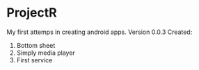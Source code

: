 # ProjectR
My first attemps in creating android apps. 
Version 0.0.3
Created:
1. Bottom sheet
2. Simply media player
3. First service
